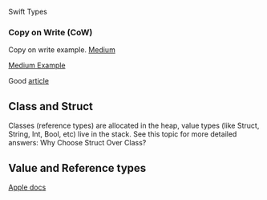 Swift Types



### Copy on Write (CoW)

Copy on write example.
[Medium](https://medium.com/ne-digital/copy-on-write-in-swift-96357bd6c830)

[Medium Example](https://betterprogramming.pub/understand-copy-on-write-in-swift-5-52a4716165a3)

Good [article](https://medium.com/@lucianoalmeida1/understanding-swift-copy-on-write-mechanisms-52ac31d68f2f) 




## Class and Struct

Classes (reference types) are allocated in the heap, value types (like Struct, String, Int, Bool, etc) live in the stack. See this topic for more detailed answers: Why Choose Struct Over Class?


## Value and Reference types

[Apple docs](https://developer.apple.com/swift/blog/?id=10)
